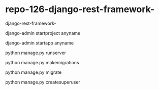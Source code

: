 # repo-126-django-rest-framework-
django-rest-framework-

django-admin startproject anyname

django-admin startapp anyname

python manage.py runserver

python manage.py makemigrations

python manage.py migrate

python manage.py createsuperuser